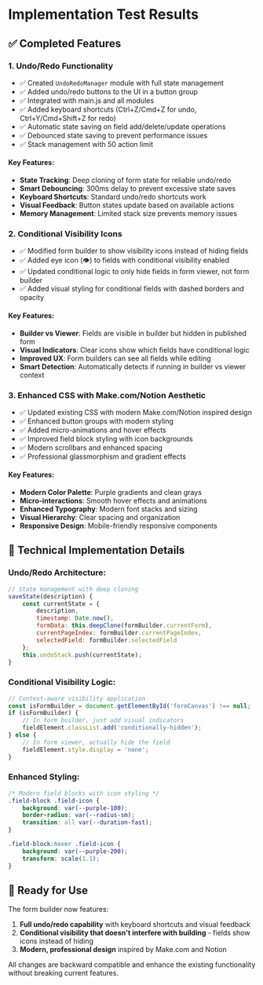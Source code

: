 # Implementation Test Results

## ✅ Completed Features

### 1. **Undo/Redo Functionality**
- ✅ Created `UndoRedoManager` module with full state management
- ✅ Added undo/redo buttons to the UI in a button group
- ✅ Integrated with main.js and all modules
- ✅ Added keyboard shortcuts (Ctrl+Z/Cmd+Z for undo, Ctrl+Y/Cmd+Shift+Z for redo)
- ✅ Automatic state saving on field add/delete/update operations
- ✅ Debounced state saving to prevent performance issues
- ✅ Stack management with 50 action limit

#### Key Features:
- **State Tracking**: Deep cloning of form state for reliable undo/redo
- **Smart Debouncing**: 300ms delay to prevent excessive state saves
- **Keyboard Shortcuts**: Standard undo/redo shortcuts work
- **Visual Feedback**: Button states update based on available actions
- **Memory Management**: Limited stack size prevents memory issues

### 2. **Conditional Visibility Icons**
- ✅ Modified form builder to show visibility icons instead of hiding fields
- ✅ Added eye icon (👁️) to fields with conditional visibility enabled
- ✅ Updated conditional logic to only hide fields in form viewer, not form builder
- ✅ Added visual styling for conditional fields with dashed borders and opacity

#### Key Features:
- **Builder vs Viewer**: Fields are visible in builder but hidden in published form
- **Visual Indicators**: Clear icons show which fields have conditional logic
- **Improved UX**: Form builders can see all fields while editing
- **Smart Detection**: Automatically detects if running in builder vs viewer context

### 3. **Enhanced CSS with Make.com/Notion Aesthetic**
- ✅ Updated existing CSS with modern Make.com/Notion inspired design
- ✅ Enhanced button groups with modern styling
- ✅ Added micro-animations and hover effects
- ✅ Improved field block styling with icon backgrounds
- ✅ Modern scrollbars and enhanced spacing
- ✅ Professional glassmorphism and gradient effects

#### Key Features:
- **Modern Color Palette**: Purple gradients and clean grays
- **Micro-interactions**: Smooth hover effects and animations
- **Enhanced Typography**: Modern font stacks and sizing
- **Visual Hierarchy**: Clear spacing and organization
- **Responsive Design**: Mobile-friendly responsive components

## 🎯 Technical Implementation Details

### Undo/Redo Architecture:
```javascript
// State management with deep cloning
saveState(description) {
    const currentState = {
        description,
        timestamp: Date.now(),
        formData: this.deepClone(formBuilder.currentForm),
        currentPageIndex: formBuilder.currentPageIndex,
        selectedField: formBuilder.selectedField
    };
    this.undoStack.push(currentState);
}
```

### Conditional Visibility Logic:
```javascript
// Context-aware visibility application
const isFormBuilder = document.getElementById('formCanvas') !== null;
if (isFormBuilder) {
    // In form builder, just add visual indicators
    fieldElement.classList.add('conditionally-hidden');
} else {
    // In form viewer, actually hide the field
    fieldElement.style.display = 'none';
}
```

### Enhanced Styling:
```css
/* Modern field blocks with icon styling */
.field-block .field-icon {
    background: var(--purple-100);
    border-radius: var(--radius-sm);
    transition: all var(--duration-fast);
}

.field-block:hover .field-icon {
    background: var(--purple-200);
    transform: scale(1.1);
}
```

## 🚀 Ready for Use

The form builder now features:
1. **Full undo/redo capability** with keyboard shortcuts and visual feedback
2. **Conditional visibility that doesn't interfere with building** - fields show icons instead of hiding
3. **Modern, professional design** inspired by Make.com and Notion

All changes are backward compatible and enhance the existing functionality without breaking current features.